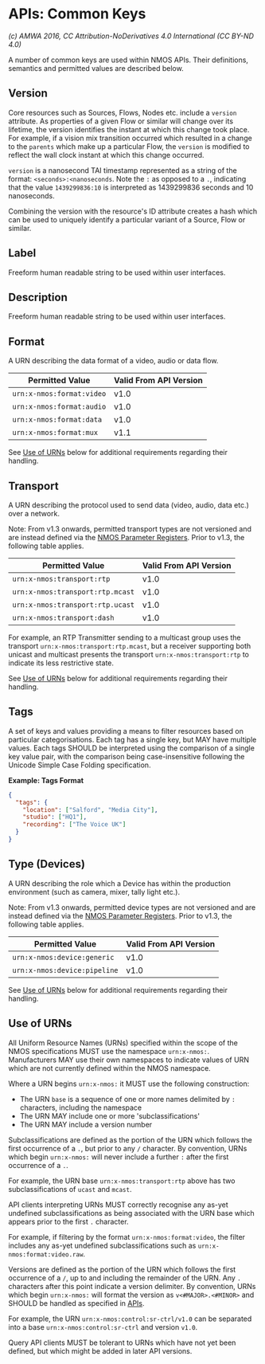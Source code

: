 # APIs: Common Keys

_(c) AMWA 2016, CC Attribution-NoDerivatives 4.0 International (CC BY-ND 4.0)_

A number of common keys are used within NMOS APIs. Their definitions, semantics and permitted values are described below.

## Version

Core resources such as Sources, Flows, Nodes etc. include a `version` attribute. As properties of a given Flow or similar will change over its lifetime, the version identifies the instant at which this change took place. For example, if a vision mix transition occurred which resulted in a change to the `parents` which make up a particular Flow, the `version` is modified to reflect the wall clock instant at which this change occurred.

`version` is a nanosecond TAI timestamp represented as a string of the format: `<seconds>:<nanoseconds`. Note the  `:` as opposed to a `.`, indicating that the value `1439299836:10` is interpreted as 1439299836 seconds and 10 nanoseconds.

Combining the version with the resource's ID attribute creates a hash which can be used to uniquely identify a particular variant of a Source, Flow or similar.

## Label

Freeform human readable string to be used within user interfaces.

## Description

Freeform human readable string to be used within user interfaces.

## Format

A URN describing the data format of a video, audio or data flow.

| **Permitted Value**       | **Valid From API Version** |
|---------------------------|----------------------------|
| `urn:x-nmos:format:video` | v1.0                       |
| `urn:x-nmos:format:audio` | v1.0                       |
| `urn:x-nmos:format:data`  | v1.0                       |
| `urn:x-nmos:format:mux `  | v1.1                       |

See [Use of URNs](#use-of-urns) below for additional requirements regarding their handling.

## Transport

A URN describing the protocol used to send data (video, audio, data etc.) over a network.

Note: From v1.3 onwards, permitted transport types are not versioned and are instead defined via the [NMOS Parameter Registers](https://github.com/AMWA-TV/nmos-parameter-registers). Prior to v1.3, the following table applies.

| **Permitted Value**              | **Valid From API Version** |
|----------------------------------|----------------------------|
| `urn:x-nmos:transport:rtp`       | v1.0                       |
| `urn:x-nmos:transport:rtp.mcast` | v1.0                       |
| `urn:x-nmos:transport:rtp.ucast` | v1.0                       |
| `urn:x-nmos:transport:dash`      | v1.0                       |

For example, an RTP Transmitter sending to a multicast group uses the transport `urn:x-nmos:transport:rtp.mcast`, but a receiver supporting both unicast and multicast presents the transport `urn:x-nmos:transport:rtp` to indicate its less restrictive state.

See [Use of URNs](#use-of-urns) below for additional requirements regarding their handling.

## Tags

A set of keys and values providing a means to filter resources based on particular categorisations. Each tag has a single key, but MAY have multiple values. Each tags SHOULD be interpreted using the comparison of a single key value pair, with the comparison being case-insensitive following the Unicode Simple Case Folding specification.

**Example: Tags Format**

```json
{
  "tags": {
    "location": ["Salford", "Media City"],
    "studio": ["HQ1"],
    "recording": ["The Voice UK"]
  }
}
```

## Type (Devices)

A URN describing the role which a Device has within the production environment (such as camera, mixer, tally light etc.).

Note: From v1.3 onwards, permitted device types are not versioned and are instead defined via the [NMOS Parameter Registers](https://github.com/AMWA-TV/nmos-parameter-registers). Prior to v1.3, the following table applies.

| **Permitted Value**          | **Valid From API Version** |
|------------------------------|----------------------------|
| `urn:x-nmos:device:generic`  | v1.0                       |
| `urn:x-nmos:device:pipeline` | v1.0                       |

See [Use of URNs](#use-of-urns) below for additional requirements regarding their handling.

## Use of URNs

All Uniform Resource Names (URNs) specified within the scope of the NMOS specifications MUST use the namespace `urn:x-nmos:`. Manufacturers MAY use their own namespaces to indicate values of URN which are not currently defined within the NMOS namespace.

Where a URN begins `urn:x-nmos:` it MUST use the following construction:

- The URN `base` is a sequence of one or more names delimited by `:` characters, including the namespace
- The URN MAY include one or more 'subclassifications'
- The URN MAY include a version number

Subclassifications are defined as the portion of the URN which follows the first occurrence of a `.`, but prior to any `/` character. By convention, URNs which begin `urn:x-nmos:` will never include a further `:` after the first occurrence of a `.`.

For example, the URN base `urn:x-nmos:transport:rtp` above has two subclassifications of `ucast` and `mcast`.

API clients interpreting URNs MUST correctly recognise any as-yet undefined subclassifications as being associated with the URN base which appears prior to the first `.` character.

For example, if filtering by the format `urn:x-nmos:format:video`, the filter includes any as-yet undefined subclassifications such as `urn:x-nmos:format:video.raw`.

Versions are defined as the portion of the URN which follows the first occurrence of a `/`, up to and including the remainder of the URN. Any `.` characters after this point indicate a version delimiter. By convention, URNs which begin `urn:x-nmos:` will format the version as `v<#MAJOR>.<#MINOR>` and SHOULD be handled as specified in [APIs](2.0.%20APIs.md).

For example, the URN `urn:x-nmos:control:sr-ctrl/v1.0` can be separated into a base `urn:x-nmos:control:sr-ctrl` and version `v1.0`.

Query API clients MUST be tolerant to URNs which have not yet been defined, but which might be added in later API versions.
